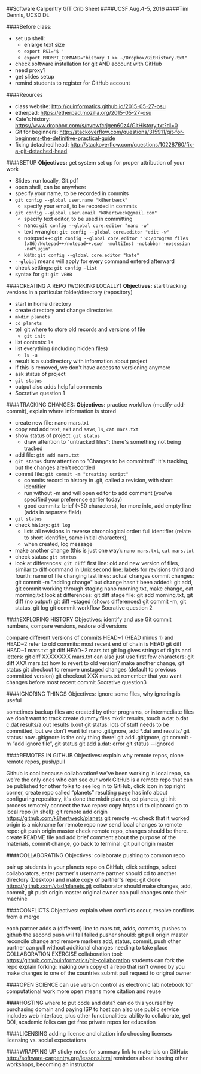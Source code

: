 ##Software Carpentry GIT Crib Sheet
####UCSF Aug.4-5, 2016
####Tim Dennis, UCSD DL 

####Before class:
* set up shell:
	* enlarge text size
	* `export PS1='$ '`
	* `export PROMPT_COMMAND="history 1 >> ~/Dropbox/GitHistory.txt"`
* check software installation for git AND account with GitHub
* need proxy?
* get slides setup
* remind students to register for GitHub account

####Reources
* class website: http://ouinformatics.github.io/2015-05-27-osu 
* etherpad: https://etherpad.mozilla.org/2015-05-27-osu
* Kate's history: https://www.dropbox.com/s/nvpwfcrjgen60z4/GitHistory.txt?dl=0 
* Git for beginners: http://stackoverflow.com/questions/315911/git-for-beginners-the-definitive-practical-guide 
* fixing detached head: http://stackoverflow.com/questions/10228760/fix-a-git-detached-head 
	
####SETUP
**Objectives:** get system set up for proper attribution of your work

* Slides: run locally, Git.pdf
* open shell, can be anywhere
* specify your name, to be recorded in commits
* `git config --global user.name "k8hertweck"`
	* specify your email, to be recorded in commits
* `git config --global user.email "k8hertweck@gmail.com"`
	* specify text editor, to be used in committing
	* nano: `git config --global core.editor "nano -w"`
	* text wrangler: `git config --global core.editor "edit -w"`
	* notepad++: `git config --global core.editor "'c:/program files (x86)/Notepad++/notepad++.exe' -multiInst -notabbar -nosession -noPlugin"`
	* kate: `git config --global core.editor "kate"`
* `--global` means will apply for every command entered afterward
* check settings: `git config –list`
* syntax for git: `git VERB`	

####CREATING A REPO (WORKING LOCALLY)
**Objectives:** start tracking versions in a particular folder/directory (repository)

* start in home directory
* create directory and change directories
* `mkdir planets`
* `cd planets`
* tell git where to store old records and versions of file
	* `git init`
* list contents: `ls`
* list everything (including hidden files)
	* `ls -a`
* result is a subdirectory with information about project
* if this is removed, we don't have access to versioning anymore
* ask status of project
* `git status`
* output also adds helpful comments
* Socrative question 1

####TRACKING CHANGES: 
**Objectives:** practice workflow (modify-add-commit), explain where information is stored

* create new file: nano mars.txt
* copy and add text, exit and save, `ls`, `cat mars.txt`
* show status of project: `git status`
	* draw attention to "untracked files": there's something not being tracked
* add file: `git add mars.txt`
* `git status` draw attention to "Changes to be committed": it's tracking, but the changes aren't recorded
* commit file: `git commit -m "creating script"`
	* commits record to history in .git, called a revision, with short identifier
	* run without -m and will open editor to add comment (you've specified your preference earlier today)
	* good commits: brief (<50 characters), for more info, add empty line (adds in separate field)
* `git status`
* check history: `git log`
	* lists all revisions in reverse chronological order: full identifier (relate to short identifier, same initial characters),
	* when created, log message
* make another change (this is just one way): `nano mars.txt`, `cat mars.txt`
* check status: `git status`
* look at differences: `git diff`
first line: old and new version of files, similar to diff command in Unix
second line: labels for revisions
third and fourth: name of file changing
last lines: actual changes
commit changes: git commit -m "adding change"
but change hasn't been added!: git add, git commit
working through staging
nano morning.txt, make change, cat morning.txt
look at differences: git diff
stage file: git add morning.txt, git diff (no output)
git diff –staged (shows differences)
git commit -m, git status, git log
git commit workflow
Socrative question 2

####EXPLORING HISTORY
Objectives: identify and use Git commit numbers, compare versions, restore old versions

compare different versions of commits
HEAD~1 (HEAD minus 1) and HEAD~2 refer to old commits: most recent end of chain is HEAD
git diff HEAD~1 mars.txt
git diff HEAD~2 mars.txt
git log gives strings of digits and letters: git diff XXXXXXXX mars.txt
can also just use first few characters: git diff XXX mars.txt
how to revert to old version?
make another change, git status
git checkout to remove unstaged changes (default to previous committed version)
git checkout XXX mars.txt
remember that you want changes before most recent commit 
Socrative question3

####IGNORING THINGS
Objectives: ignore some files, why ignoring is useful

sometimes backup files are created by other programs, or intermediate files we don't want to track
create dummy files 
mkdir results, touch a.dat b.dat c.dat results/a.out results b.out
git status: lots of stuff needs to be committed, but we don't want to!
nano .gitignore, add *.dat and results/
git status: now .gitignore is the only thing there!
git add .gitignore, git commit -m “add ignore file”, git status
git add a.dat: error
git status --ignored

####REMOTES IN GITHUB
Objectives: explain why remote repos, clone remote repos, push/pull

Github is cool because collaboration!
we've been working in local repo, so we're the only ones who can see our work
GitHub is a remote repo that can be published for other folks to see
log in to GitHub, click icon in top right corner, create repo called “planets”
resulting page has info about configuring repository, it's done the mkdir planets, cd planets, git init process remotely
connect the two repos: copy https url to clipboard
go to local repo (in shell): git remote add origin https://github.com/k8hertweck/planets
git remote -v: check that it worked
origin is a nickname for remote repo
now send local changes to remote repo: git push origin master
check remote repo, changes should be there.
create README file and add brief comment about the purpose of the materials, commit change, go back to terminal: git pull origin master

####COLLABORATING
Objectives: collaborate pushing to common repo

pair up students
in your planets repo on GitHub, click settings, select collaborators, enter partner's username
partner should cd to another directory (Desktop) and make copy of partner's repo: git clone https://github.com/vlad/planets.git
collaborator should make changes, add, commit, git push origin master
original owner can pull changes onto their machine

####CONFLICTS
Objectives: explain when conflicts occur, resolve conflicts from a merge

each partner adds a (different) line to mars.txt, adds, commits, pushes to github
the second push will fail
failed pusher should: git pull origin master
reconcile change and remove markers
add, status, commit, push
other partner can pull without additional changes needing to take place
COLLABORATION EXERCISE
collaboration tool: https://github.com/ouinformatics/git-collaboration 
students can fork the repo 
explain forking: making own copy of a repo that isn't owned by you
make changes to one of the countries
submit pull request to original owner

####OPEN SCIENCE
can use version control as electronic lab notebook for computational work
more open means more citation and reuse

####HOSTING
where to put code and data?
can do this yourself by purchasing domain and paying ISP to host
can also use public service
includes web interface, plus other functionalities: ability to collaborate, get DOI, academic folks can get free private repos for education 

####LICENSING
adding license and citation info
choosing licenses
licensing vs. social expectations

####WRAPPING UP
sticky notes for summary
link to materials on GitHub: http://software-carpentry.org/lessons.html 
reminders about hosting other workshops, becoming an instructor
